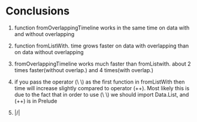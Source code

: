# Conclusions
1) function fromOverlappingTimeline works in the same time on data with and without overlapping

2) function fromListWith. time grows faster on data with overlapping than on data without overlapping

3) fromOverlappingTimeline works much faster than fromListwith. about 2 times faster(without overlap.) and 4 times(with overlap.)

4) if you pass the operator (\ \\) as the first function in fromListWith then time will increase slightly compared to operator (++). Most likely this is due to the fact that in order to use (\ \\) we should import Data.List, and (++) is in Prelude

5) |\/| 
